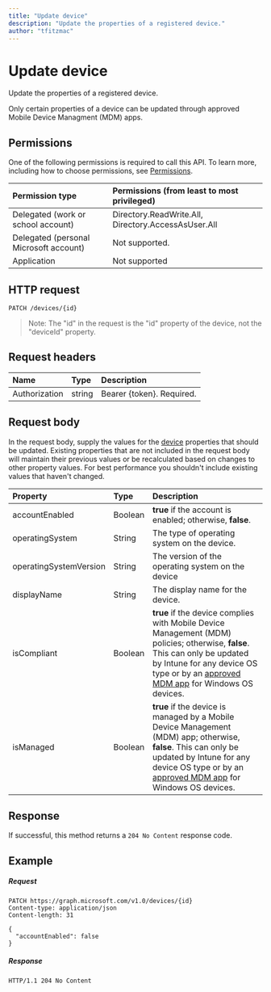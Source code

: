 ```yaml
---
title: "Update device"
description: "Update the properties of a registered device."
author: "tfitzmac"
---
```


# Update device

Update the properties of a registered device.

Only certain properties of a device can be updated through approved Mobile Device Managment (MDM) apps.

## Permissions
One of the following permissions is required to call this API. To learn more, including how to choose permissions, see [Permissions](/graph/permissions-reference).

|Permission type      | Permissions (from least to most privileged)              |
|:--------------------|:---------------------------------------------------------|
|Delegated (work or school account) | Directory.ReadWrite.All, Directory.AccessAsUser.All |
|Delegated (personal Microsoft account) | Not supported. |
|Application | Not supported |

## HTTP request
<!-- { "blockType": "ignored" } -->
```http
PATCH /devices/{id}
```
> Note: The "id" in the request is the "id" property of the device, not the "deviceId" property.

## Request headers
| Name       | Type | Description|
|:-----------|:------|:----------|
| Authorization  | string  | Bearer {token}. Required. |

## Request body

In the request body, supply the values for the [device](../resources/device.md) properties that should be updated. Existing properties that are not included in the request body will maintain their previous values or be recalculated based on changes to other property values. For best performance you shouldn't include existing values that haven't changed.

| Property	   | Type	|Description|
|:---------------|:--------|:----------|
|accountEnabled|Boolean| **true** if the account is enabled; otherwise, **false**. |
|operatingSystem|String|The type of operating system on the device.|
|operatingSystemVersion|String|The version of the operating system on the device|
|displayName|String|The display name for the device.|
|isCompliant|Boolean|**true** if the device complies with Mobile Device Management (MDM) policies; otherwise, **false**. This can only be updated by Intune for any device OS type or by an [approved MDM app](https://docs.microsoft.com/windows/client-management/mdm/azure-active-directory-integration-with-mdm) for Windows OS devices. |
|isManaged|Boolean|**true** if the device is managed by a Mobile Device Management (MDM) app; otherwise, **false**. This can only be updated by Intune for any device OS type or by an [approved MDM app](https://docs.microsoft.com/windows/client-management/mdm/azure-active-directory-integration-with-mdm) for Windows OS devices. |

## Response

If successful, this method returns a `204 No Content` response code.

## Example
##### Request

<!-- {
  "blockType": "request",
  "name": "update_device"
}-->
```http
PATCH https://graph.microsoft.com/v1.0/devices/{id}
Content-type: application/json
Content-length: 31

{
  "accountEnabled": false
}
```
##### Response

<!-- {
  "blockType": "response",
  "truncated": true,
  "@odata.type": "microsoft.graph.device"
} -->
```http
HTTP/1.1 204 No Content
```
